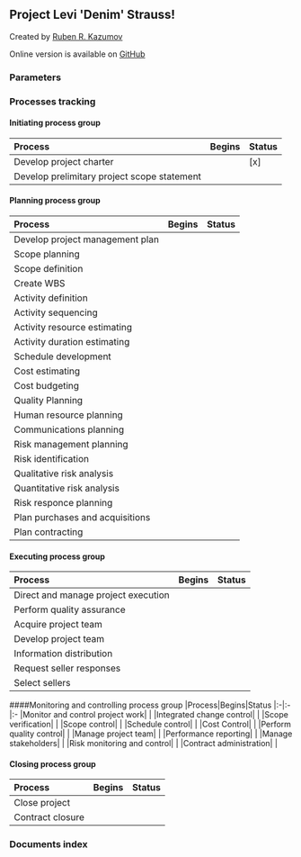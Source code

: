 ## Project Levi 'Denim' Strauss!
Created by [Ruben R. Kazumov](http://www.kazumov.com)

Online version is available on [GitHub](https://github.com/RubenRKazumov/pmdocs/tree/master/Projects)
### Parameters
### Processes tracking
#### Initiating process group
|Process|Begins|Status
|:-|:-|:-
|Develop project charter| |[x] 
|Develop prelimitary project scope statement| | 
#### Planning process group
|Process|Begins|Status
|:-|:-|:-
|Develop project management plan| | 
|Scope planning| | 
|Scope definition| | 
|Create WBS| | 
|Activity definition| | 
|Activity sequencing| | 
|Activity resource estimating| | 
|Activity duration estimating| | 
|Schedule development| | 
|Cost estimating| | 
|Cost budgeting| | 
|Quality Planning| | 
|Human resource planning| | 
|Communications planning| | 
|Risk management planning| | 
|Risk identification| | 
|Qualitative risk analysis| | 
|Quantitative risk analysis| | 
|Risk responce planning| | 
|Plan purchases and acquisitions| | 
|Plan contracting| | 
#### Executing process group
|Process|Begins|Status
|:-|:-|:-
|Direct and manage project execution| | 
|Perform quality assurance| | 
|Acquire project team| | 
|Develop project team| | 
|Information distribution| | 
|Request seller responses| | 
|Select sellers| | 
####Monitoring and controlling process group
|Process|Begins|Status
|:-|:-|:-
|Monitor and control project work| | 
|Integrated change control| | 
|Scope verification| | 
|Scope control| | 
|Schedule control| | 
|Cost Control| | 
|Perform quality control| | 
|Manage project team| | 
|Performance reporting| | 
|Manage stakeholders| | 
|Risk monitoring and control| | 
|Contract administration| | 
#### Closing process group
|Process|Begins|Status
|:-|:-|:-
|Close project| | 
|Contract closure| | 
### Documents index

